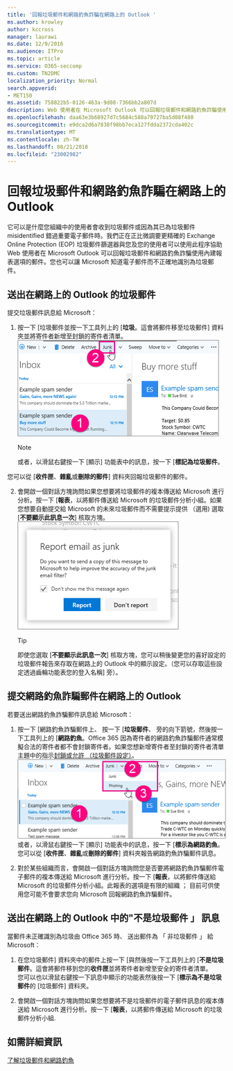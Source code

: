 ```yaml
---
title: '回報垃圾郵件和網路釣魚詐騙在網路上的 Outlook '
ms.author: krowley
author: kccross
manager: laurawi
ms.date: 12/9/2016
ms.audience: ITPro
ms.topic: article
ms.service: O365-seccomp
ms.custom: TN2DMC
localization_priority: Normal
search.appverid:
- MET150
ms.assetid: 758822b5-0126-463a-9d08-7366bb2a807d
description: Web 使用者在 Microsoft Outlook 可以回報垃圾郵件和網路釣魚詐騙使用內建報表選項的郵件。您也可以讓 Microsoft 知道電子郵件而不正確地識別為垃圾郵件。
ms.openlocfilehash: daa63e3b68927d7c5684c588a79727ba5d08f480
ms.sourcegitcommit: e9dca2d6a7838f98bb7eca127fdda2372cda402c
ms.translationtype: MT
ms.contentlocale: zh-TW
ms.lasthandoff: 08/21/2018
ms.locfileid: "23002982"
---
```

# <a name="report-junk-email-and-phishing-scams-in-outlook-on-the-web"></a>回報垃圾郵件和網路釣魚詐騙在網路上的 Outlook 

它可以是什麼您組織中的使用者會收到垃圾郵件或因為其已為垃圾郵件 misidentified 錯過重要電子郵件時。我們正在正比微調要更精確的 Exchange Online Protection (EOP) 垃圾郵件篩選器與您及您的使用者可以使用此程序協助Web 使用者在 Microsoft Outlook 可以回報垃圾郵件和網路釣魚詐騙使用內建報表選項的郵件。您也可以讓 Microsoft 知道電子郵件而不正確地識別為垃圾郵件。
  
## <a name="submit-junk-messages-in-outlook-on-the-web"></a>送出在網路上的 Outlook 的垃圾郵件

提交垃圾郵件訊息給 Microsoft：
  
1. 按一下 [垃圾郵件並按一下工具列上的 [**垃圾**。這會將郵件移至垃圾郵件] 資料夾並將寄件者新增至封鎖的寄件者清單。 ![指出電子郵件是從網路上的 Outlook 垃圾](media/a10ae792-aab6-4374-a041-6c3f732eb2e3.png)
  
    > [!NOTE]
    > 或者，以滑鼠右鍵按一下 [顯示] 功能表中的訊息，按一下 [**標記為垃圾郵件**。 
  
您可以從 [**收件匣**、**雜亂**或**刪除的郵件**] 資料夾回報垃圾郵件的郵件。 
  
2. 會開啟一個對話方塊詢問如果您想要將垃圾郵件的複本傳送給 Microsoft 進行分析。按一下 [**報表**，以將郵件傳送給 Microsoft 的垃圾郵件分析小組。如果您想要自動提交給 Microsoft 的未來垃圾郵件而不需要提示提供 （選用) 選取 [**不要顯示此訊息一次**] 核取方塊。 ![向 Microsoft 回報垃圾郵件從網路上的 Outlook](media/e8d3a9f9-6eb6-4309-ba6d-643dffdb6a33.png)
  
    > [!TIP]
    > 即使您選取 [**不要顯示此訊息一次**] 核取方塊，您可以稍後變更您的喜好設定的垃圾郵件報告來存取在網路上的 Outlook 中的顯示設定。（您可以存取這些設定透過齒輪功能表您的登入名稱] 旁）。 
  
## <a name="submit-phishing-scam-messages-in-outlook-on-the-web"></a>提交網路釣魚詐騙郵件在網路上的 Outlook

若要送出網路釣魚詐騙郵件訊息給 Microsoft：
  
1. 按一下 [網路釣魚詐騙郵件上、 按一下 [**垃圾郵件**、 旁的向下箭號，然後按一下工具列上的 [**網路釣魚**。Office 365 因為寄件者的網路釣魚詐騙郵件通常模擬合法的寄件者都不會封鎖寄件者。如果您想新增寄件者至封鎖的寄件者清單主題中的指示[封鎖或允許 （垃圾郵件設定）](https://go.microsoft.com/fwlink/?LinkId=627572)。![表示電子郵件是在 web 上的 Outlook 網路釣魚詐騙郵件](media/959bb577-341c-41ee-a159-e46600b2cf8a.png)</br>或者，以滑鼠右鍵按一下 [顯示] 功能表中的訊息，按一下 [**標示為網路釣魚**。</br>您可以從 [**收件匣**、**雜亂**或**刪除的郵件**] 資料夾報告網路釣魚詐騙郵件訊息。 
  
2. 對於某些組織而言，會開啟一個對話方塊詢問您是否要將網路釣魚詐騙郵件電子郵件的複本傳送給 Microsoft 進行分析。按一下 [**報表**，以將郵件傳送給 Microsoft 的垃圾郵件分析小組。此報表的選項是有限的組織 ； 目前可供使用您可能不會要求您向 Microsoft 回報網路釣魚詐騙郵件。 
    
## <a name="submit-not-junk-messages-in-outlook-on-the-web"></a>送出在網路上的 Outlook 中的"不是垃圾郵件 」 訊息

當郵件未正確識別為垃圾由 Office 365 時、 送出郵件為 「 非垃圾郵件 」 給 Microsoft：
  
1. 在您垃圾郵件] 資料夾中的郵件上按一下 [與然後按一下工具列上的 [**不是垃圾郵件**。這會將郵件移到您的**收件匣**並將寄件者新增至安全的寄件者清單。</br>您可以也以滑鼠右鍵按一下訊息中顯示的功能表然後按一下 [**標示為不是垃圾郵件**的 [垃圾郵件] 資料夾。 
  
2. 會開啟一個對話方塊詢問如果您想要將不是垃圾郵件的電子郵件訊息的複本傳送給 Microsoft 進行分析。按一下 [**報表**，以將郵件傳送給 Microsoft 的垃圾郵件分析小組. 
    
## <a name="for-more-information"></a>如需詳細資訊

[了解垃圾郵件和網路釣魚](https://go.microsoft.com/fwlink/p/?LinkId=270068)
  
  

